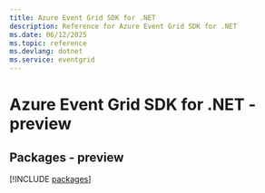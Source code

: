 ```yaml
---
title: Azure Event Grid SDK for .NET
description: Reference for Azure Event Grid SDK for .NET
ms.date: 06/12/2025
ms.topic: reference
ms.devlang: dotnet
ms.service: eventgrid
---
```

# Azure Event Grid SDK for .NET - preview
## Packages - preview
[!INCLUDE [packages](event-grid-index.md)]
